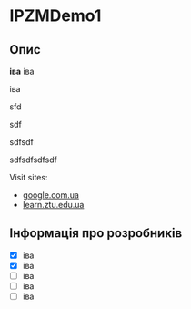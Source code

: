 # IPZMDemo1
## Опис

**іва**
іва

іва

sfd

sdf

sdfsdf

sdfsdfsdfsdf

Visit sites:
* [google.com.ua](https://google.com.ua/)
* [learn.ztu.edu.ua](https://learn.ztu.edu.ua/)

## Інформація про розробників

- [x] іва
- [x] іва
- [ ] іва
- [ ] іва
- [ ] іва
